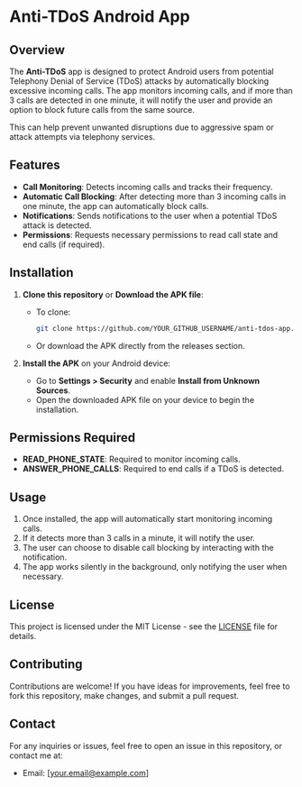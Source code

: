 # Anti-TDoS Android App

## Overview

The **Anti-TDoS** app is designed to protect Android users from potential Telephony Denial of Service (TDoS) attacks by automatically blocking excessive incoming calls. The app monitors incoming calls, and if more than 3 calls are detected in one minute, it will notify the user and provide an option to block future calls from the same source. 

This can help prevent unwanted disruptions due to aggressive spam or attack attempts via telephony services.

## Features

- **Call Monitoring**: Detects incoming calls and tracks their frequency.
- **Automatic Call Blocking**: After detecting more than 3 incoming calls in one minute, the app can automatically block calls.
- **Notifications**: Sends notifications to the user when a potential TDoS attack is detected.
- **Permissions**: Requests necessary permissions to read call state and end calls (if required).

## Installation

1. **Clone this repository** or **Download the APK file**:
   - To clone:
     ```bash
     git clone https://github.com/YOUR_GITHUB_USERNAME/anti-tdos-app.git
     ```
   - Or download the APK directly from the releases section.

2. **Install the APK** on your Android device:
   - Go to **Settings > Security** and enable **Install from Unknown Sources**.
   - Open the downloaded APK file on your device to begin the installation.

## Permissions Required

- **READ_PHONE_STATE**: Required to monitor incoming calls.
- **ANSWER_PHONE_CALLS**: Required to end calls if a TDoS is detected.

## Usage

1. Once installed, the app will automatically start monitoring incoming calls.
2. If it detects more than 3 calls in a minute, it will notify the user.
3. The user can choose to disable call blocking by interacting with the notification.
4. The app works silently in the background, only notifying the user when necessary.

## License

This project is licensed under the MIT License - see the [LICENSE](LICENSE) file for details.

## Contributing

Contributions are welcome! If you have ideas for improvements, feel free to fork this repository, make changes, and submit a pull request.

## Contact

For any inquiries or issues, feel free to open an issue in this repository, or contact me at:
- Email: [your.email@example.com]
